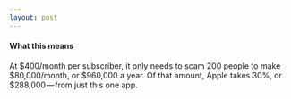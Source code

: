 ```yaml
---
layout: post
---
```


#### What this means

At $400/month per subscriber, it only needs to scam 200 people to make $80,000/month, or $960,000 a year. Of that amount, Apple takes 30%, or $288,000 — from just this one app.